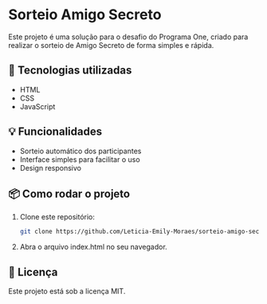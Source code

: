 # Sorteio Amigo Secreto

Este projeto é uma solução para o desafio do Programa One, criado para realizar o sorteio de Amigo Secreto de forma simples e rápida.

## 🚀 Tecnologias utilizadas

- HTML
- CSS
- JavaScript

## 💡 Funcionalidades

- Sorteio automático dos participantes
- Interface simples para facilitar o uso
- Design responsivo

## 📦 Como rodar o projeto

1. Clone este repositório:
   ```bash
   git clone https://github.com/Leticia-Emily-Moraes/sorteio-amigo-secreto.git
   ```

2. Abra o arquivo index.html no seu navegador.

## 📝 Licença

Este projeto está sob a licença MIT.